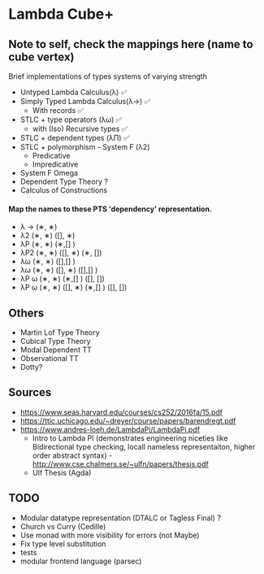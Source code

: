 # Lambda Cube+

## Note to self, check the mappings here (name to cube vertex)
Brief implementations of types systems of varying strength
- Untyped Lambda Calculus(λ) :white_check_mark:
- Simply Typed Lambda Calculus(λ→) :white_check_mark:
    * With records :white_check_mark:
- STLC + type operators (λω) :white_check_mark:
    * with (Iso) Recursive types :white_check_mark:
- STLC + dependent types (λΠ) :white_check_mark:
- STLC + polymorphism - System F (λ2)
    * Predicative
    * Impredicative
- System F Omega
- Dependent Type Theory ?
- Calculus of Constructions


#### Map the names to these PTS 'dependency' representation.
- λ → (∗, ∗) 
- λ2 (∗, ∗) ([], ∗)
- λP (∗, ∗) (∗,[] )
- λP2 (∗, ∗) ([], ∗) (∗, [])
- λω (∗, ∗) ([],[] )
- λω (∗, ∗) ([], ∗) ([],[] )
- λP ω (∗, ∗) (∗,[] ) ([], [])
- λP ω (∗, ∗) ([], ∗) (∗,[] ) ([], [])

## Others
- Martin Lof Type Theory
- Cubical Type Theory
- Modal Dependent TT
- Observational TT
- Dotty?


## Sources
- https://www.seas.harvard.edu/courses/cs252/2016fa/15.pdf
- https://ttic.uchicago.edu/~dreyer/course/papers/barendregt.pdf
- https://www.andres-loeh.de/LambdaPi/LambdaPi.pdf
   * Intro to Lambda PI (demonstrates engineering niceties like Bidirectional type checking, locall nameless representaiton, higher order abstract syntax)
-http://www.cse.chalmers.se/~ulfn/papers/thesis.pdf
   *  Ulf Thesis (Agda)


## TODO
- Modular datatype representation (DTALC or Tagless Final) ?
- Church vs Curry (Cedille)
- Use monad with more visibility for errors (not Maybe)
- Fix type level substitution
- tests
- modular frontend language (parsec)
